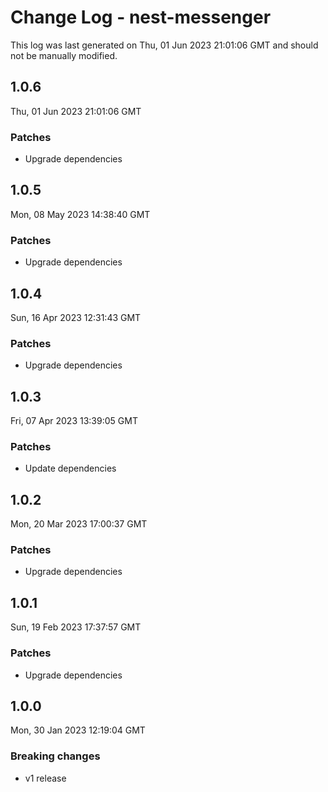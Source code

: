# Change Log - nest-messenger

This log was last generated on Thu, 01 Jun 2023 21:01:06 GMT and should not be manually modified.

## 1.0.6

Thu, 01 Jun 2023 21:01:06 GMT

### Patches

- Upgrade dependencies

## 1.0.5

Mon, 08 May 2023 14:38:40 GMT

### Patches

- Upgrade dependencies

## 1.0.4

Sun, 16 Apr 2023 12:31:43 GMT

### Patches

- Upgrade dependencies

## 1.0.3

Fri, 07 Apr 2023 13:39:05 GMT

### Patches

- Update dependencies

## 1.0.2

Mon, 20 Mar 2023 17:00:37 GMT

### Patches

- Upgrade dependencies

## 1.0.1

Sun, 19 Feb 2023 17:37:57 GMT

### Patches

- Upgrade dependencies

## 1.0.0

Mon, 30 Jan 2023 12:19:04 GMT

### Breaking changes

- v1 release
